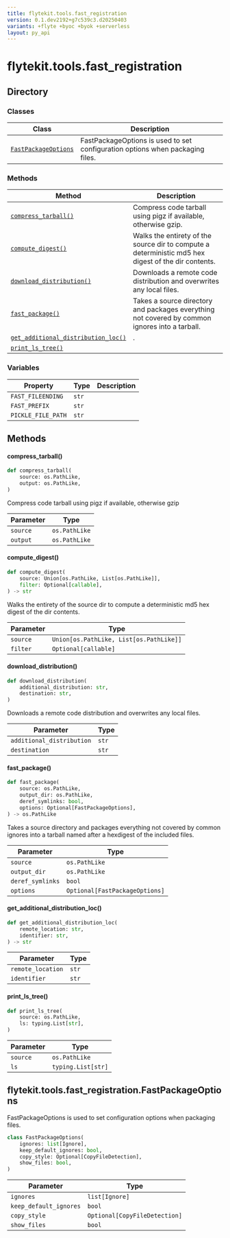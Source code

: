 ```yaml
---
title: flytekit.tools.fast_registration
version: 0.1.dev2192+g7c539c3.d20250403
variants: +flyte +byoc +byok +serverless
layout: py_api
---
```


# flytekit.tools.fast_registration

## Directory

### Classes

| Class | Description |
|-|-|
| [`FastPackageOptions`](.././flytekit.tools.fast_registration#flytekittoolsfast_registrationfastpackageoptions) | FastPackageOptions is used to set configuration options when packaging files. |

### Methods

| Method | Description |
|-|-|
| [`compress_tarball()`](#compress_tarball) | Compress code tarball using pigz if available, otherwise gzip. |
| [`compute_digest()`](#compute_digest) | Walks the entirety of the source dir to compute a deterministic md5 hex digest of the dir contents. |
| [`download_distribution()`](#download_distribution) | Downloads a remote code distribution and overwrites any local files. |
| [`fast_package()`](#fast_package) | Takes a source directory and packages everything not covered by common ignores into a tarball. |
| [`get_additional_distribution_loc()`](#get_additional_distribution_loc) | . |
| [`print_ls_tree()`](#print_ls_tree) |  |


### Variables

| Property | Type | Description |
|-|-|-|
| `FAST_FILEENDING` | `str` |  |
| `FAST_PREFIX` | `str` |  |
| `PICKLE_FILE_PATH` | `str` |  |

## Methods

#### compress_tarball()

```python
def compress_tarball(
    source: os.PathLike,
    output: os.PathLike,
)
```
Compress code tarball using pigz if available, otherwise gzip


| Parameter | Type |
|-|-|
| `source` | `os.PathLike` |
| `output` | `os.PathLike` |

#### compute_digest()

```python
def compute_digest(
    source: Union[os.PathLike, List[os.PathLike]],
    filter: Optional[callable],
) -> str
```
Walks the entirety of the source dir to compute a deterministic md5 hex digest of the dir contents.


| Parameter | Type |
|-|-|
| `source` | `Union[os.PathLike, List[os.PathLike]]` |
| `filter` | `Optional[callable]` |

#### download_distribution()

```python
def download_distribution(
    additional_distribution: str,
    destination: str,
)
```
Downloads a remote code distribution and overwrites any local files.


| Parameter | Type |
|-|-|
| `additional_distribution` | `str` |
| `destination` | `str` |

#### fast_package()

```python
def fast_package(
    source: os.PathLike,
    output_dir: os.PathLike,
    deref_symlinks: bool,
    options: Optional[FastPackageOptions],
) -> os.PathLike
```
Takes a source directory and packages everything not covered by common ignores into a tarball
named after a hexdigest of the included files.


| Parameter | Type |
|-|-|
| `source` | `os.PathLike` |
| `output_dir` | `os.PathLike` |
| `deref_symlinks` | `bool` |
| `options` | `Optional[FastPackageOptions]` |

#### get_additional_distribution_loc()

```python
def get_additional_distribution_loc(
    remote_location: str,
    identifier: str,
) -> str
```
| Parameter | Type |
|-|-|
| `remote_location` | `str` |
| `identifier` | `str` |

#### print_ls_tree()

```python
def print_ls_tree(
    source: os.PathLike,
    ls: typing.List[str],
)
```
| Parameter | Type |
|-|-|
| `source` | `os.PathLike` |
| `ls` | `typing.List[str]` |

## flytekit.tools.fast_registration.FastPackageOptions

FastPackageOptions is used to set configuration options when packaging files.


```python
class FastPackageOptions(
    ignores: list[Ignore],
    keep_default_ignores: bool,
    copy_style: Optional[CopyFileDetection],
    show_files: bool,
)
```
| Parameter | Type |
|-|-|
| `ignores` | `list[Ignore]` |
| `keep_default_ignores` | `bool` |
| `copy_style` | `Optional[CopyFileDetection]` |
| `show_files` | `bool` |

